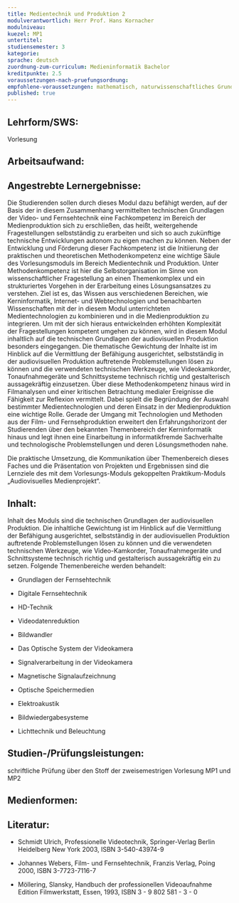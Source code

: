 ```yaml
---
title: Medientechnik und Produktion 2
modulverantwortlich: Herr Prof. Hans Kornacher
modulniveau:
kuezel: MP1
untertitel:
studiensemester: 3
kategorie:
sprache: deutsch
zuordnung-zum-curriculum: Medieninformatik Bachelor
kreditpunkte: 2.5
voraussetzungen-nach-pruefungsordnung: 
empfohlene-voraussetzungen: mathematisch, naturwissenschaftliches Grundwissen
published: true
---
```


## Lehrform/SWS:
Vorlesung

## Arbeitsaufwand:

## Angestrebte Lernergebnisse:
Die Studierenden sollen durch dieses Modul dazu befähigt werden, auf der Basis der in diesem Zusammenhang vermittelten technischen Grundlagen der Video- und Fernsehtechnik eine Fachkompetenz im Bereich der Medienproduktion sich zu erschließen, das heißt, weitergehende Fragestellungen selbstständig zu erarbeiten und sich so auch zukünftige technische Entwicklungen autonom zu eigen machen zu können.  Neben der Entwicklung und Förderung dieser Fachkompetenz ist die Initiierung der praktischen und theoretischen Methodenkompetenz eine wichtige Säule des Vorlesungsmoduls im Bereich Medientechnik und Produktion. Unter Methodenkompetenz ist hier die Selbstorganisation im Sinne von wissenschaftlicher Fragestellung an einen Themenkomplex und ein strukturiertes Vorgehen in der Erarbeitung eines Lösungsansatzes zu verstehen. Ziel ist es, das Wissen aus verschiedenen Bereichen, wie Kerninformatik, Internet- und Webtechnologien und benachbarten Wissenschaften mit der in diesem Modul unterrichteten Medientechnologien zu kombinieren und in die Medienproduktion zu integrieren. Um mit der sich hieraus entwickelnden erhöhten Komplexität der Fragestellungen kompetent umgehen zu können, wird in diesem Modul inhaltlich auf die technischen Grundlagen der audiovisuellen Produktion besonders eingegangen. Die thematische Gewichtung der Inhalte ist im Hinblick auf die Vermittlung der Befähigung ausgerichtet, selbstständig in der audiovisuellen Produktion auftretende Problemstellungen lösen zu können und die verwendeten technischen Werkzeuge, wie Videokamkorder, Tonaufnahmegeräte und Schnittsysteme technisch richtig und gestalterisch aussagekräftig einzusetzen. Über diese Methodenkompetenz hinaus wird in Filmanalysen und einer kritischen Betrachtung medialer Ereignisse die Fähigkeit zur Reflexion vermittelt. Dabei spielt die Begründung der Auswahl bestimmter Medientechnologien und deren Einsatz in der Medienproduktion eine wichtige Rolle. Gerade der Umgang mit Technologien und Methoden aus der Film- und Fernsehproduktion erweitert den Erfahrungshorizont der Studierenden über den bekannten Themenbereich der Kerninformatik hinaus und legt ihnen eine Einarbeitung in informatikfremde Sachverhalte und technologische Problemstellungen und deren Lösungsmethoden nahe.  


Die praktische Umsetzung, die Kommunikation über Themenbereich dieses Faches und die Präsentation von Projekten und Ergebnissen sind die Lernziele des mit dem Vorlesungs-Moduls gekoppelten Praktikum-Moduls „Audiovisuelles Medienprojekt“.

## Inhalt:
Inhalt des Moduls sind die technischen Grundlagen der audiovisuellen Produktion. Die inhaltliche Gewichtung ist im Hinblick auf die Vermittlung der Befähigung ausgerichtet, selbstständig in der audiovisuellen Produktion auftretende Problemstellungen lösen zu können und die verwendeten technischen Werkzeuge, wie Video-Kamkorder, Tonaufnahmegeräte und Schnittsysteme technisch richtig und gestalterisch aussagekräftig ein zu setzen. Folgende Themenbereiche werden behandelt:  




- Grundlagen der Fernsehtechnik

- Digitale Fernsehtechnik

- HD-Technik

- Videodatenreduktion

- Bildwandler

- Das Optische System der Videokamera

- Signalverarbeitung in der Videokamera

- Magnetische Signalaufzeichnung

- Optische Speichermedien

- Elektroakustik

- Bildwiedergabesysteme

- Lichttechnik und Beleuchtung

## Studien-/Prüfungsleistungen:
schriftliche Prüfung über den Stoff der zweisemestrigen Vorlesung MP1 und MP2

## Medienformen:


## Literatur:
- Schmidt Ulrich, Professionelle Videotechnik, Springer-Verlag Berlin Heidelberg New York 2003,  ISBN 3-540-43974-9

- Johannes Webers, Film- und Fernsehtechnik, Franzis Verlag, Poing 2000, ISBN 3-7723-7116-7

- Möllering, Slansky, Handbuch der professionellen Videoaufnahme Edition Filmwerkstatt, Essen, 1993, ISBN 3 - 9 802 581 - 3 - 0

